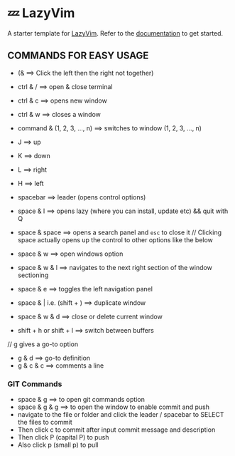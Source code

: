 # 💤 LazyVim

A starter template for [LazyVim](https://github.com/LazyVim/LazyVim).
Refer to the [documentation](https://lazyvim.github.io/installation) to get started.

## COMMANDS FOR EASY USAGE
- (& ==> Click the left then the right not together)

- ctrl & / ==> open & close terminal
- ctrl & c ==> opens new window
- ctrl & w ==> closes a window
- command & (1, 2, 3, …, n) ==> switches to window (1, 2, 3, …, n)

- J ==> up
- K ==> down
- L ==> right
- H ==> left

- spacebar ==> leader (opens control options)
- space & l ==> opens lazy (where you can install, update etc) && quit with Q
- space & space ==> opens a search panel and `esc` to close it
// Clicking space actually opens up the control to other options like the below
- space & w ==> open windows option
- space & w & l ==> navigates to the next right section of the window sectioning
- space & e ==> toggles the left navigation panel

- space & | i.e. (shift + \) ==> duplicate window
- space & w & d ==> close or delete current window
- shift + h or shift + l ==> switch between buffers

// g gives a go-to option
- g & d ==> go-to definition
- g & c & c ==> comments a line

### GIT Commands
- space & g ==> to open git commands option
- space & g & g ==> to open the window to enable commit and push
- navigate to the file or folder and click the leader / spacebar to SELECT the files to commit
- Then click c to commit after input commit message and description
- Then click P (capital P) to push
- Also click p (small p) to pull
